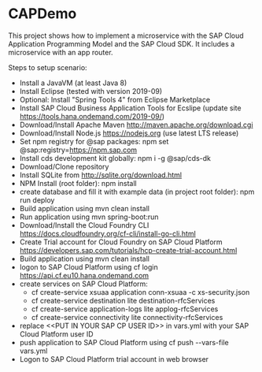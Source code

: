 # CAPDemo
This project shows how to implement a microservice with the SAP Cloud Application Programming Model and the SAP Cloud SDK. It includes a microservice with an app router.

Steps to setup scenario:
  - Install a JavaVM (at least Java 8)
  - Install Eclipse (tested with version 2019-09)
  - Optional: Install "Spring Tools 4" from Eclipse Marketplace
  - Install SAP Cloud Business Application Tools for Ecslipe (update site https://tools.hana.ondemand.com/2019-09/)
  - Download/Install Apache Maven http://maven.apache.org/download.cgi
  - Download/Install Node.js https://nodejs.org (use latest LTS release)
  - Set npm registry for @sap packages: npm set @sap:registry=https://npm.sap.com
  - Install cds development kit globally: npm i -g @sap/cds-dk
  - Download/Clone repository
  - Install SQLite from http://sqlite.org/download.html
  - NPM Install (root folder): npm install
  - create database and fill it with example data (in project root folder): npm run deploy
  - Build application using mvn clean install
  - Run application using mvn spring-boot:run
  - Download/Install the Cloud Foundry CLI https://docs.cloudfoundry.org/cf-cli/install-go-cli.html
  - Create Trial account for Cloud Foundry on SAP Cloud Platform https://developers.sap.com/tutorials/hcp-create-trial-account.html
  - Build application using mvn clean install
  - logon to SAP Cloud Platform using cf login https://api.cf.eu10.hana.ondemand.com
  - create services on SAP Cloud Platform:
    - cf create-service xsuaa application conn-xsuaa -c xs-security.json
    - cf create-service destination lite destination-rfcServices
    - cf create-service application-logs lite applog-rfcServices
    - cf create-service connectivity lite connectivity-rfcServices
  - replace \<<PUT IN YOUR SAP CP USER ID\>> in vars.yml with your SAP Cloud Platform user ID
  - push application to SAP Cloud Platform using cf push --vars-file vars.yml
  - Logon to SAP Cloud Platform trial account in web browser
